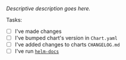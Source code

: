 _Descriptive description goes here._

Tasks:

 - [ ] I've made changes
 - [ ] I've bumped chart's version in `Chart.yaml`
 - [ ] I've added changes to charts `CHANGELOG.md`
 - [ ] I've run [`helm-docs`](https://github.com/norwoodj/helm-docs)
